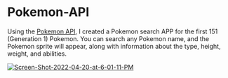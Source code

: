 # Pokemon-API

Using the [Pokemon API](https://pokeapi.co), I created a Pokemon search APP for the first 151 (Generation 1) Pokemon. 
You can search any Pokemon name, and the Pokemon sprite will appear, along with information about the type, height, weight, and abilities. 

<a href="https://ibb.co/XZj7p7h"><img src="https://i.ibb.co/zhQXbXy/Screen-Shot-2022-04-20-at-6-01-11-PM.png" alt="Screen-Shot-2022-04-20-at-6-01-11-PM" border="0"></a>
